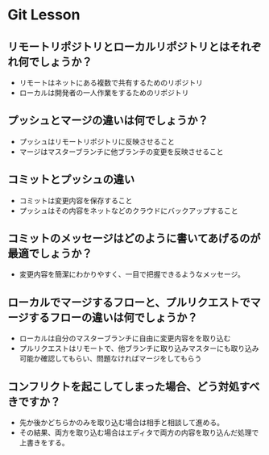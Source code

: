 # Git Lesson

## リモートリポジトリとローカルリポジトリとはそれぞれ何でしょうか？
- リモートはネットにある複数で共有するためのリポジトリ
- ローカルは開発者の一人作業をするためのリポジトリ





## プッシュとマージの違いは何でしょうか？
- プッシュはリモートリポジトリに反映させること
- マージはマスターブランチに他ブランチの変更を反映させること



## コミットとプッシュの違い
- コミットは変更内容を保存すること
- プッシュはその内容をネットなどのクラウドにバックアップすること



## コミットのメッセージはどのように書いてあげるのが最適でしょうか？
- 変更内容を簡潔にわかりやすく、一目で把握できるようなメッセージ。



## ローカルでマージするフローと、プルリクエストでマージするフローの違いは何でしょうか？
- ローカルは自分のマスターブランチに自由に変更内容をを取り込む
- プルリクエストはリモートで、他ブランチに取り込みマスターにも取り込み可能か確認してもらい、問題なければマージをしてもらう



## コンフリクトを起こしてしまった場合、どう対処すべきですか？
- 先か後かどちらかのみを取り込む場合は相手と相談して進める。
- その結果、両方を取り込む場合はエディタで両方の内容を取り込んだ処理で上書きをする。